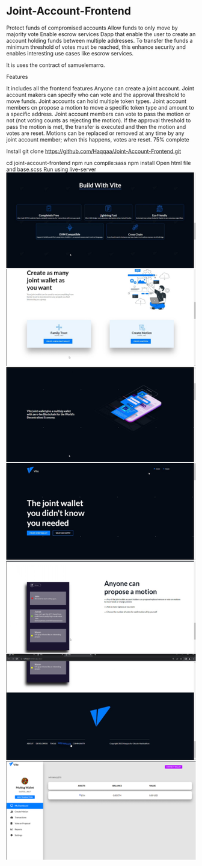 # Joint-Account-Frontend
Protect funds of compromised accounts Allow funds to only move by majority vote Enable escrow services
Dapp that enable the user to create an account holding funds between multiple addresses. To transfer the funds a minimum threshold of votes must be reached, this enhance security and enables interesting use cases like escrow services.

It is uses the contract of samuelemarro.

Features

It includes all the frontend features
Anyone can create a joint account.
Joint account makers can specify who can vote and the approval threshold to move funds.
Joint accounts can hold multiple token types.
Joint account members cn propose a motion to move a specific token type and amount to a specific address.
Joint account members can vote to pass the motion or not (not voting counts as rejecting the motion).
If the approval threshold to pass the motion is met, the transfer is executed and then the motion and votes are reset.
Motions can be replaced or removed at any time by any joint account member; when this happens, votes are reset.
75% complete

Install
git clone https://github.com/Haqqaa/Joint-Account-Frontend.git

cd joint-account-frontend
npm run compile:sass
npm install
Open html file and base.scss
Run using live-server
![Image](https://github.com/Haqqaa/Joint-Account-Frontend/blob/65ab4eb29f56dcb6582bf1ee176f0bca4f339d20/Screenshot_20220615-105113_Video%20Player.jpg)
![image](https://github.com/Haqqaa/Joint-Account-Frontend/blob/99a4a25e07175f25b84b182a49dfd5c57d9aa13f/Screenshot_20220615-105059_Video%20Player.jpg)
![image](https://github.com/Haqqaa/Joint-Account-Frontend/blob/99a4a25e07175f25b84b182a49dfd5c57d9aa13f/Screenshot_20220615-105045_Video%20Player.jpg)
![image](https://github.com/Haqqaa/Joint-Account-Frontend/blob/99a4a25e07175f25b84b182a49dfd5c57d9aa13f/Screenshot_20220615-105034_Video%20Player.jpg)
![image](https://github.com/Haqqaa/Joint-Account-Frontend/blob/99a4a25e07175f25b84b182a49dfd5c57d9aa13f/Screenshot_20220615-105130_Video%20Player.jpg)
![image](https://github.com/Haqqaa/Joint-Account-Frontend/blob/99a4a25e07175f25b84b182a49dfd5c57d9aa13f/Screenshot_20220615-105140_Video%20Player.jpg)
![image](https://github.com/Haqqaa/Joint-Account-Frontend/blob/8f2a45e4fbdbb0fa5ed5058f32a46a0c3655f89a/Screenshot%20(135).png)
